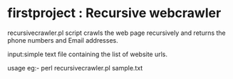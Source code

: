 # firstproject : Recursive webcrawler

recursivecrawler.pl script  crawls the web page recursively and returns the phone numbers and Email addresses.

input:simple text file containing the list of website urls.

usage eg:-
perl recursivecrawler.pl sample.txt
